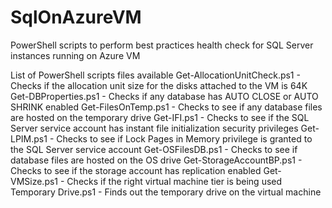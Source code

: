 # SqlOnAzureVM
PowerShell scripts to perform best practices health check for SQL Server instances running on Azure VM

List of PowerShell scripts files available
Get-AllocationUnitCheck.ps1 - Checks if the allocation unit size for the disks attached to the VM is 64K
Get-DBProperties.ps1 - Checks if any database has AUTO CLOSE or AUTO SHRINK enabled
Get-FilesOnTemp.ps1 - Checks to see if any database files are hosted on the temporary drive 
Get-IFI.ps1 - Checks to see if the SQL Server service account has instant file initialization security privileges
Get-LPIM.ps1 - Checks to see if Lock Pages in Memory privilege is granted to the SQL Server service account
Get-OSFilesDB.ps1 - Checks to see if database files are hosted on the OS drive
Get-StorageAccountBP.ps1 - Checks to see if the storage account has replication enabled
Get-VMSize.ps1 - Checks if the right virtual machine tier is being used
Temporary Drive.ps1 - Finds out the temporary drive on the virtual machine 
